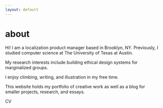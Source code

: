 ```yaml
---
layout: default
---
```


<h1 style="color: ##00695c;"><b>about</b></h1>

Hi! I am a localization product manager based in Brooklyn, NY. Previously, I studied computer science at The University of Texas at Austin.

My research interests include building ethical design systems for marginalized groups.

I enjoy climbing, writing, and illustration in my free time.

This website holds my portfolio of creative work as well as a blog for smaller projects, research, and essays. 

CV

